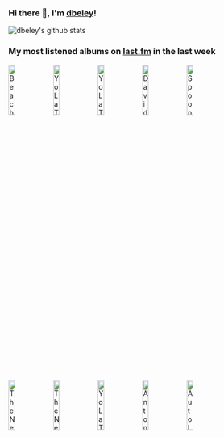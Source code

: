 ### Hi there 👋, I'm [dbeley](https://dbeley.ovh/en)!

![dbeley's github stats](https://github-readme-stats.vercel.app/api?username=dbeley)

### My most listened albums on [last.fm](https://www.last.fm/user/d_beley) in the last week

[<img src='https://lastfm.freetls.fastly.net/i/u/300x300/022d1a3924a84c731520bda4e2f6e3d8.png' width='16%' height='16%' alt='Beach House - Once Twice Melody'>](https://www.last.fm/music/beach%2bhouse/once%2btwice%2bmelody)&nbsp;
[<img src='https://lastfm.freetls.fastly.net/i/u/300x300/26b6b4826cfa3d148aa5204f950d0715.jpg' width='16%' height='16%' alt='Yo La Tengo - Sleepless Night'>](https://www.last.fm/music/yo%2bla%2btengo/sleepless%2bnight)&nbsp;
[<img src='https://lastfm.freetls.fastly.net/i/u/300x300/1f4ef1bada0a5275488e7ac72b0de407.jpg' width='16%' height='16%' alt='Yo La Tengo - Stuff Like That There'>](https://www.last.fm/music/yo%2bla%2btengo/stuff%2blike%2bthat%2bthere)&nbsp;
[<img src='https://lastfm.freetls.fastly.net/i/u/300x300/de8f0068a1dbe10c7db28950f76cbcde.png' width='16%' height='16%' alt='David Byrne - Who Has Seen the Wind?'>](https://www.last.fm/music/david%2bbyrne/who%2bhas%2bseen%2bthe%2bwind%253f)&nbsp;
[<img src='https://lastfm.freetls.fastly.net/i/u/300x300/fcfb8d508cd2910c1830b8c309855bd5.jpg' width='16%' height='16%' alt='Spoon - Lucifer On the Sofa'>](https://www.last.fm/music/spoon/lucifer%2bon%2bthe%2bsofa)&nbsp;
<br>
[<img src='https://lastfm.freetls.fastly.net/i/u/300x300/41c948bbce304e048dd7c02ec782211a.png' width='16%' height='16%' alt='The New Pornographers - Challengers'>](https://www.last.fm/music/the%2bnew%2bpornographers/challengers)&nbsp;
[<img src='https://lastfm.freetls.fastly.net/i/u/300x300/e37b9be51b549aa0ab977b94b03ae2b0.jpg' width='16%' height='16%' alt='The New Pornographers - Whiteout Conditions'>](https://www.last.fm/music/the%2bnew%2bpornographers/whiteout%2bconditions)&nbsp;
[<img src='https://lastfm.freetls.fastly.net/i/u/300x300/1003da203bd147e8b3de15903444716d.png' width='16%' height='16%' alt='Yo La Tengo - Popular Songs'>](https://www.last.fm/music/yo%2bla%2btengo/popular%2bsongs)&nbsp;
[<img src='https://lastfm.freetls.fastly.net/i/u/300x300/583adf79a46cf9c6fa54e350ffe73a03.jpg' width='16%' height='16%' alt='Anton Sanko - Amanda (Bande originale du film)'>](https://www.last.fm/music/anton%2bsanko/amanda%2b%2528bande%2boriginale%2bdu%2bfilm%2529)&nbsp;
[<img src='https://lastfm.freetls.fastly.net/i/u/300x300/fae93eb5ecc315aad2fa6d8f58355aee.jpg' width='16%' height='16%' alt='Autolux - Pussys Dead'>](https://www.last.fm/music/autolux/pussy%2527s%2bdead)&nbsp;
<br>
